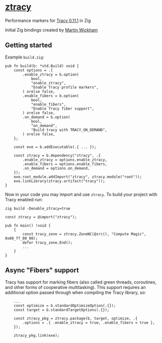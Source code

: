 # [ztracy](https://github.com/zig-gamedev/ztracy)

Performance markers for [Tracy 0.11.1](https://github.com/wolfpld/tracy) in Zig

Initial Zig bindings created by [Martin Wickham](https://github.com/SpexGuy/Zig-Tracy)

## Getting started

Example `build.zig`:

```zig
pub fn build(b: *std.Build) void {
    const options = .{
        .enable_ztracy = b.option(
            bool,
            "enable_ztracy",
            "Enable Tracy profile markers",
        ) orelse false,
        .enable_fibers = b.option(
            bool,
            "enable_fibers",
            "Enable Tracy fiber support",
        ) orelse false,
        .on_demand = b.option(
            bool,
            "on_demand",
            "Build tracy with TRACY_ON_DEMAND",
        ) orelse false,
    };

    const exe = b.addExecutable(.{ ... });

    const ztracy = b.dependency("ztracy", .{
        .enable_ztracy = options.enable_ztracy,
        .enable_fibers = options.enable_fibers,
        .on_demand = options.on_demand,
    });
    exe.root_module.addImport("ztracy", ztracy.module("root"));
    exe.linkLibrary(ztracy.artifact("tracy"));
}
```

Now in your code you may import and use `ztracy`. To build your project with Tracy enabled run:

`zig build -Denable_ztracy=true`

```zig
const ztracy = @import("ztracy");

pub fn main() !void {
    {
        const tracy_zone = ztracy.ZoneNC(@src(), "Compute Magic", 0x00_ff_00_00);
        defer tracy_zone.End();
        ...
    }
}
```

## Async "Fibers" support

Tracy has support for marking fibers (also called green threads,
coroutines, and other forms of cooperative multitasking). This support requires
an additional option passed through when compiling the Tracy library, so:

```zig
    ...
    const optimize = b.standardOptimizeOption(.{});
    const target = b.standardTargetOptions(.{});

    const ztracy_pkg = ztracy.package(b, target, optimize, .{
        .options = .{ .enable_ztracy = true, .enable_fibers = true },
    });

    ztracy_pkg.link(exe);
```
